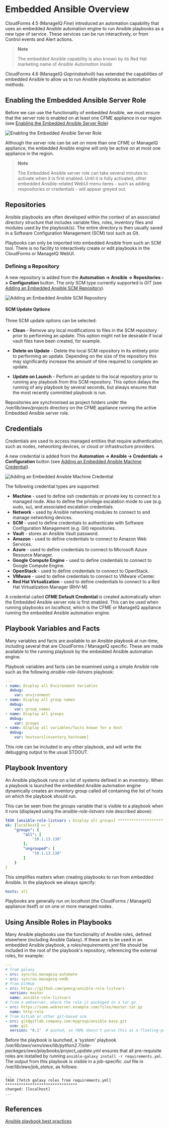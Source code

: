 # Embedded Ansible Overview

CloudForms 4.5 (ManageIQ *Fine*) introduced an automation capability that uses an embedded Ansible automation engine to run Ansible playbooks as a new type of service. These services can be run interactively, or from Control events and Alert actions.

> **Note**
> 
> The embedded Ansible capability is also known by its Red Hat marketing name of *Ansible Automation Inside*

CloudForms 4.6 (ManageIQ *Gaprindashvili*) has extended the capabilities of embedded Ansible to allow us to run Ansible playbooks as automation methods.

## Enabling the Embedded Ansible Server Role

Before we can use the functionality of embedded Ansible, we must ensure that the server role is enabled on at least one CFME appliance in our region (see [Enabling the Embedded Ansible Server Role](#i1))

![Enabling the Embedded Ansible Server Role](images/screenshot1.png)

Although the server role can be set on more than one CFME or ManageIQ appliance, the embedded Ansible engine will only be active on at most one appliance in the region.

> **Note**
> 
> The Embedded Ansible server role can take several minutes to activate when it is first enabled. Until it is fully activated, other embedded Ansible-related WebUI menu items - such as adding respositories or credentials - will appear greyed out.
 

## Repositories

Ansible playbooks are often developed within the context of an associated directory structure that includes variable files, roles, inventory files and modules used by the playbook(s). The entire directory is then usually saved in a Software Configuration Management (SCM) tool such as Git.

Playbooks can only be imported into embedded Ansible from such an SCM tool. There is no facility to interactively create or edit playbooks in the CloudForms or ManageIQ WebUI.

### Defining a Repository

A new repository is added from the **Automation -> Ansible -> Repositories -> Configuration** button. The only SCM type currently supported is _GIT_ (see [Adding an Embedded Ansible SCM Repository](#i2)).

![Adding an Embedded Ansible SCM Repository](images/screenshot2.png)

#### SCM Update Options

Three SCM update options can be selected:

* **Clean** - Remove any local modifications to files in the SCM repository prior to performing an update. This option might not be desirable if local vault files have been created, for example.

* **Delete on Update** - Delete the local SCM repository in its entirety prior to performing an update. Depending on the size of the repository this may significantly increase the amount of time required to complete an update.

* **Update on Launch** - Perform an update to the local repository prior to running any playbook from this SCM repository. This option delays the running of any playbook by several seconds, but always ensures that the most recently committed playbook is run.

Repositories are synchronised as project folders under the _/var/lib/awx/projects_ directory on the CFME appliance running the active Embedded Ansible server role.

## Credentials

Credentials are used to access managed entities that require authentication, such as nodes, networking devices, or cloud or infrastructure providers.

A new credential is added from the **Automation -> Ansible -> Credentials -> Configuration** button (see [Adding an Embedded Ansible Machine Credential](#i3)).

![Adding an Embedded Ansible Machine Credential](images/screenshot3.png)

The following credential types are supported:

* **Machine** - used to define ssh credentials or private key to connect to a managed node. Also to define the privilege escalation mode to use (e.g. sudo, su), and associated escalation credentials.
* **Network** - used by Ansible networking modules to connect to and manage networking devices.
* **SCM** - used to define credentials to authenticate with Software Configuration Management (e.g. Git) repositories.
* **Vault** - stores an Ansible Vault password.
* **Amazon** - used to define credentials to connect to Amazon Web Services.
* **Azure** - used to define credentials to connect to Microsoft Azure Resource Manager.
* **Google Compute Engine** - used to define credentials to connect to Google Compute Engine.
* **OpenStack** -  used to define credentials to connect to OpenStack.
* **VMware** - used to define credentials to connect to VMware vCenter.
* **Red Hat Virtualization** - used to define credentials to connect to a Red Hat Virtualization Manager (RHV-M)

A credential called **CFME Default Credential** is created automatically when the Embedded Ansible server role is first enabled. This can be used when running playbooks on _localhost_, which is the CFME or ManageIQ appliance running the embedded Ansible automation engine.

## Playbook Variables and Facts

Many variables and facts are available to an Ansible playbook at run-time, including several that are CloudForms / ManageIQ specific. These are made available to the running playbook by the embedded Ansible automation engine.

Playbook variables and facts can be examined using a simple Ansible role such as the following _ansible-role-listvars_ playbook:

``` yaml
---
- name: Display all Environment Variables
  debug:
    var: environment
- name: Display all group names
  debug:
    var: group_names
- name: Display all groups
  debug:
    var: groups
- name: Display all variables/facts known for a host
  debug:
    var: hostvars[inventory_hostname]
```
This role can be included in any other playbook, and will write the debugging output to the usual STDOUT.

## Playbook Inventory

An Ansible playbook runs on a list of systems defined in an _inventory_. When a playbook is launched the embedded Ansible automation engine dynamically creates an inventory group called _all_ containing the list of hosts on which the playbook should run.

This can be seen from the _groups_ variable that is visible to a playbook when it runs (displayed using the _ansible-role-listvars_ role described above):

``` yaml
TASK [ansible-role-listvars : Display all groups] ******************************
ok: [localhost] => {
    "groups": {
        "all": [
            "10.1.13.130"
        ],
        "ungrouped": [
            "10.1.13.130"
        ]
    }
}
```

This simplifies matters when creating playbooks to run from embedded Ansible. In the playbook we always specify:

``` yaml
hosts: all
```

Playbooks are generally run on _localhost_ (the CloudForms / ManageIQ appliance itself) or on one or more managed nodes.

## Using Ansible Roles in Playbooks

Many Ansible playbooks use the functionality of Ansible roles, defined elsewhere (including Ansible Galaxy). If these are to be used in an embedded Ansible playbook, a _roles/requirements.yml_ file should be included in the root of the playbook's repository, referencing the external roles, for example:

``` yaml
---
# from galaxy
- src: syncrou.manageiq-automate
- src: syncrou.manageiq-vmdb
# from GitHub
- src: https://github.com/pemcg/ansible-role-listvars
  version: master
  name: ansible-role-listvars
# from a webserver, where the role is packaged in a tar.gz
- src: https://some.webserver.example.com/files/master.tar.gz
  name: http-role
# from GitLab or other git-based scm
- src: git@gitlab.company.com:mygroup/ansible-base.git
  scm: git
  version: "0.1"  # quoted, so YAML doesn't parse this as a floating-point value
```

Before the playbook is launched, a 'system' playbook _/var/lib/awx/venv/awx/lib/python2.7/site-packages/awx/playbooks/project\_update.yml_ ensures that all pre-requisite roles are installed by running `ansible-galaxy install -r requirements.yml`. The output from this playbook is visible in a job-specific _.out_ file in _/var/lib/awx/job\_status_, as follows:

```
...
TASK [fetch galaxy roles from requirements.yml] ********************************
changed: [localhost]
...
```

## References

[Ansible playbook best practices](https://docs.ansible.com/ansible/latest/user_guide/playbooks_best_practices.html)
